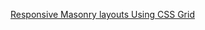 [Responsive Masonry layouts Using CSS Grid](https://kanyshaiosmonova.github.io/100daysofcode/100daysofcode/Day12/index.html
)